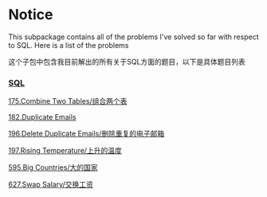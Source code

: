 # Notice
This subpackage contains all of the problems I've solved so far with respect to SQL. Here is a list of the problems

这个子包中包含我目前解出的所有关于SQL方面的题目，以下是具体题目列表

### [SQL](https://github.com/cartoonYu/LeetCodeSolution/blob/master/Solution/src/SQL)
[175.Combine Two Tables/组合两个表](https://github.com/cartoonYu/LeetCodeSolution/blob/master/Solution/src/SQL/Solution175.java)

[182.Duplicate Emails](https://github.com/cartoonYu/LeetCodeSolution/blob/master/Solution/src/SQL/Solution182.java)

[196.Delete Duplicate Emails/删除重复的电子邮箱](https://github.com/cartoonYu/LeetCodeSolution/blob/master/Solution/src/SQL/Solution196.java)

[197.Rising Temperature/上升的温度](https://github.com/cartoonYu/LeetCodeSolution/blob/master/Solution/src/SQL/Solution197.java)

[595.Big Countries/大的国家](https://github.com/cartoonYu/LeetCodeSolution/blob/master/Solution/src/SQL/Solution595.java)

[627.Swap Salary/交换工资](https://github.com/cartoonYu/LeetCodeSolution/blob/master/Solution/src/SQL/Solution627.java)